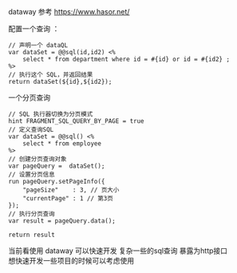 

dataway  参考 https://www.hasor.net/    


配置一个查询 ：  
```
// 声明一个 dataQL
var dataSet = @@sql(id,id2) <%
    select * from department where id = #{id} or id = #{id2} ;
%>
// 执行这个 SQL，并返回结果
return dataSet(${id},${id2});

```



一个分页查询   
```
// SQL 执行器切换为分页模式
hint FRAGMENT_SQL_QUERY_BY_PAGE = true
// 定义查询SQL
var dataSet = @@sql() <%
    select * from employee 
%>
// 创建分页查询对象
var pageQuery =  dataSet();
// 设置分页信息
run pageQuery.setPageInfo({
    "pageSize"    : 3, // 页大小
    "currentPage" : 1 // 第3页
});
// 执行分页查询
var result = pageQuery.data();

return result
```



 
当前看使用 dataway  可以快速开发 复杂一些的sql查询   暴露为http接口   
想快速开发一些项目的时候可以考虑使用      
 





